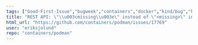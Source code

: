 ```yaml
---
tags: ["Good-First-Issue","bugweek","containers","docker","kind/bug","kubernetes","linux","oci"]
title: "REST API: \"\\u003cmissing\\u003e\" instead of \"<missing>\" in returned Id attribute ( /v1.24/images/${img}/history )"
html_url: "https://github.com/containers/podman/issues/17769"
user: "eriksjolund"
repo: "containers/podman"
---
```


